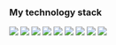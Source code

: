 ### My technology stack

<img src="https://img.shields.io/badge/Python-000000?style=for-the-badge&logo=Python&logoColor=#3776AB"/> <img src="https://img.shields.io/badge/Django-000000?style=for-the-badge&logo=Django&logoColor=#092E20"/> <img src="https://img.shields.io/badge/Linux-000000?style=for-the-badge&logo=Linux&logoColor=#FCC624"/> <img src="https://img.shields.io/badge/SQLite-000000?style=for-the-badge&logo=SQLite&logoColor=#003B57"/> <img src="https://img.shields.io/badge/Git-000000?style=for-the-badge&logo=Git&logoColor=#F05032"/> <img src="https://img.shields.io/badge/GitHub-000000?style=for-the-badge&logo=GitHub&logoColor=#181717"/> <img src="https://img.shields.io/badge/fastapi-000000?style=for-the-badge&logo=fastapi&logoColor=#009688"/> <img src="https://img.shields.io/badge/postgresql-000000?style=for-the-badge&logo=postgresql&logoColor=#4169E1"/> <img src="https://img.shields.io/badge/Git-000000?style=for-the-badge&logo=Git&logoColor=#F05032"/>

